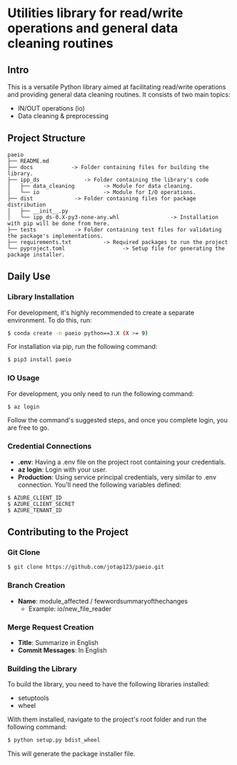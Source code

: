 # Utilities library for read/write operations and general data cleaning routines

## Intro

This is a versatile Python library aimed at facilitating read/write operations and providing general data cleaning routines. It consists of two main topics:

- IN/OUT operations (io)
- Data cleaning & preprocessing

## Project Structure

```plaintext
paeio
├── README.md
├── docs            -> Folder containing files for building the library.
├── ipp_ds              -> Folder containing the library's code
│   ├── data_cleaning         -> Module for data cleaning.
│   └── io                    -> Module for I/O operations.
├── dist             -> Folder containing files for package distribution
│   ├── __init__.py
│   └── ipp_ds-0.X-py3-none-any.whl                -> Installation with pip will be done from here.
├── tests            -> Folder containing test files for validating the package's implementations.
├── requirements.txt          -> Required packages to run the project
└── pyproject.toml                  -> Setup file for generating the package installer.
```

## Daily Use

### Library Installation

For development, it's highly recommended to create a separate environment. To do this, run:

```bash
$ conda create -n paeio python==3.X (X >= 9)
```

For installation via pip, run the following command:

```bash
$ pip3 install paeio
```

### IO Usage

For development, you only need to run the following command:

```bash
$ az login
```

Follow the command's suggested steps, and once you complete login, you are free to go.

### Credential Connections

- **.env**: Having a .env file on the project root containing your credentials.
- **az login**: Login with your user.
- **Production**: Using service principal credentials, very similar to .env connection. You'll need the following variables defined:

```plaintext
$ AZURE_CLIENT_ID
$ AZURE_CLIENT_SECRET
$ AZURE_TENANT_ID
```

## Contributing to the Project

### Git Clone

```bash
$ git clone https://github.com/jotap123/paeio.git
```

### Branch Creation

- **Name**: module_affected / fewwordsummaryofthechanges
  - Example: io/new_file_reader

### Merge Request Creation

- **Title**: Summarize in English
- **Commit Messages**: In English

### Building the Library

To build the library, you need to have the following libraries installed:

- setuptools
- wheel

With them installed, navigate to the project's root folder and run the following command:

```bash
$ python setup.py bdist_wheel
```

This will generate the package installer file.
